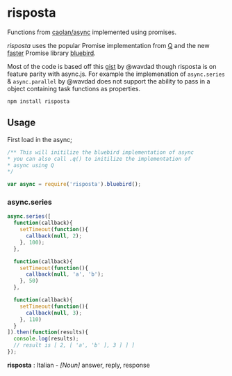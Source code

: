 risposta
========

Functions from [caolan/async](github.com/caolan/async) implemented using promises. 

_risposta_ uses the popular Promise implementation from [Q](github.com/kriskowal/q)
and the new [faster](http://spion.github.io/posts/why-i-am-switching-to-promises.html) 
Promise library [bluebird](https://github.com/petkaantonov/bluebird).

Most of the code is based off this [gist](https://gist.github.com/wavded/6116786)
by @wavdad though risposta is on feature parity with async.js. For example the 
implemenation of `async.series` & `async.parallel` by @wavdad does not support
the ability to pass in a object containing task functions as properties.

    npm install risposta

## Usage

First load in the async;

```javascript
/** This will initilize the bluebird implementation of async
* you can also call .q() to initilize the implementation of
* async using Q
*/

var async = require('risposta').bluebird();
```

### async.series

```javascript
async.series([
  function(callback){
    setTimeout(function(){
      callback(null, 2);
    }, 100);
  },

  function(callback){
    setTimeout(function(){
      callback(null, 'a', 'b');
    }, 50)
  },

  function(callback){
    setTimeout(function(){
      callback(null, 3);
    }, 110)
  }
]).then(function(results){
  console.log(results); 
  // result is [ 2, [ 'a', 'b' ], 3 ] ] ]
});

```



**risposta** : Italian - _[Noun]_ answer, reply, response 

